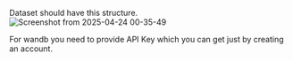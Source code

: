 Dataset should have this structure.
![Screenshot from 2025-04-24 00-35-49](https://github.com/user-attachments/assets/00a7b802-39ec-4d10-a931-a75f099e45d2)


For wandb you need to provide API Key which you can get just by creating an account.
